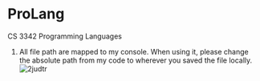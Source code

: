 # ProLang 
CS 3342 Programming Languages 

1. All file path are mapped to my console. When using it, please change the absolute path from my code to wherever you saved the file locally.  
![2judtr](https://user-images.githubusercontent.com/98175896/224166071-00cb523a-041f-4290-b2b3-2c1ae582a8f3.jpg)
